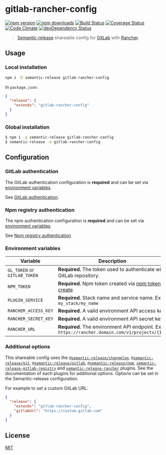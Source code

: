 # gitlab-rancher-config

[![npm version](https://img.shields.io/npm/v/gitlab-rancher-config.svg?style=flat-square)](https://www.npmjs.com/package/gitlab-rancher-config)
[![npm downloads](https://img.shields.io/npm/dm/gitlab-rancher-config.svg?style=flat-square)](https://www.npmjs.com/package/gitlab-rancher-config)
[![Build Status](https://img.shields.io/travis/lgaticaq/gitlab-rancher-config.svg?style=flat-square)](https://travis-ci.org/lgaticaq/gitlab-rancher-config)
[![Coverage Status](https://img.shields.io/coveralls/lgaticaq/gitlab-rancher-config/master.svg?style=flat-square)](https://coveralls.io/github/lgaticaq/gitlab-rancher-config?branch=master)
[![Code Climate](https://img.shields.io/codeclimate/github/lgaticaq/gitlab-rancher-config.svg?style=flat-square)](https://codeclimate.com/github/lgaticaq/gitlab-rancher-config)
[![devDependency Status](https://img.shields.io/david/dev/lgaticaq/gitlab-rancher-config.svg?style=flat-square)](https://david-dm.org/lgaticaq/gitlab-rancher-config#info=devDependencies)

> [Semantic-release](https://github.com/semantic-release/semantic-release) shareable config for [GitLab](https://gitlab.com) with [Rancher](https://rancher.com/docs/rancher/v1.6/en/).

## Usage

### Local installation

```bash
npm i -D semantic-release gitlab-rancher-config
```

In `package.json`:

```json
{
  "release": {
    "extends": "gitlab-rancher-config"  
  }
}
```

### Global installation

```bash
$ npm i -g semantic-release gitlab-rancher-config
$ semantic-release -e gitlab-rancher-config
```

## Configuration

### GitLab authentication

The GitLab authentication configuration is **required** and can be set via [environment variables](#environment-variables).

See [GitLab authentication](https://github.com/semantic-release/gitlab#gitlab-authentication).

### Npm registry authentication

The npm authentication configuration is **required** and can be set via [environment variables](#environment-variables).

See [Npm registry authentication](https://github.com/semantic-release/npm#npm-registry-authentication)

### Environment variables

| Variable                     | Description                                                                                   |
|------------------------------|----------------------------------------------------------------------                         |
| `GL_TOKEN` or `GITLAB_TOKEN` | **Required.** The token used to authenticate with GitLab repository.                          |
| `NPM_TOKEN`                  | **Required.** Npm token created via [npm token create](https://docs.npmjs.com/getting-started/working_with_tokens#how-to-create-new-tokens) |
| `PLUGIN_SERVICE`             | **Required.** Stack name and service name. Ex: `my_stack/my_name`                             |
| `RANCHER_ACCESS_KEY`         | **Required.** A valid environment API access key                                              |
| `RANCHER_SECRET_KEY`         | **Required.** A valid environment API secret key                                              |
| `RANCHER_URL`                | **Required.** The environment API endpoint. Ex: `https://rancher.domain.com/v1/projects/{ID}` |

### Additional options

This shareable config uses the [`@semantic-release/changelog`](https://github.com/semantic-release/changelog), [`@semantic-release/git`](https://github.com/semantic-release/git), [`@semantic-release/gitlab`](https://github.com/semantic-release/gitlab), [`@semantic-release/npm`](https://github.com/semantic-release/npm), [`semantic-release-gitlab-registry`](https://github.com/lgaticaq/semantic-release-gitlab-registry) and [`semantic-release-rancher`](https://github.com/lgaticaq/semantic-release-rancher) plugins. See the documentation of each plugins for additional options.
Options can be set in the Semantic-release configuration.

For example to set a custom GitLab URL:

```json
{
  "release": {
    "extends": "gitlab-rancher-config",
    "gitlabUrl": "https://custom.gitlab.com"
  }
}
```

## License

[MIT](https://tldrlegal.com/license/mit-license)